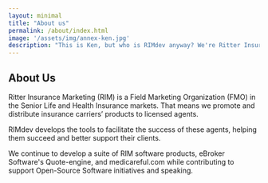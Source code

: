 ```yaml
---
layout: minimal
title: "About us"
permalink: /about/index.html
image: '/assets/img/annex-ken.jpg'
description: "This is Ken, but who is RIMdev anyway? We're Ritter Insurance Marketing's software development department..."
---
```


## About Us

Ritter Insurance Marketing (RIM) is a Field Marketing Organization (FMO) in the Senior Life and Health Insurance markets. That means we promote and distribute insurance carriers’ products to licensed agents.

RIMdev develops the tools to facilitate the success of these agents, helping them succeed and better support their clients.

We continue to develop a suite of RIM software products, eBroker Software's Quote-engine, and medicareful.com while contributing to support Open-Source Software initiatives and speaking.
